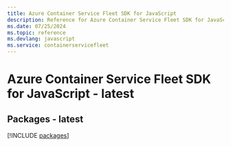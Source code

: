 ```yaml
---
title: Azure Container Service Fleet SDK for JavaScript
description: Reference for Azure Container Service Fleet SDK for JavaScript
ms.date: 07/25/2024
ms.topic: reference
ms.devlang: javascript
ms.service: containerservicefleet
---
```

# Azure Container Service Fleet SDK for JavaScript - latest
## Packages - latest
[!INCLUDE [packages](container-service-fleet-index.md)]